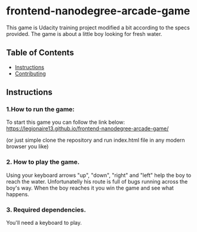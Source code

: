 # frontend-nanodegree-arcade-game
This game is Udacity training project modified a bit according to the specs provided.
The game is about a little boy looking for fresh water.

## Table of Contents
* [Instructions](#instructions)
* [Contributing](#contributing)

## Instructions
### 1.How to run the game:
To start this game you can follow the link below:
https://legionaire13.github.io/frontend-nanodegree-arcade-game/ 

(or just simple clone the repository and run index.html file in any modern browser you like)

### 2. How to play the game.
Using your keyboard arrows "up", "down", "right" and "left" help the boy to reach the water. Unfortunatelly his route is full of bugs running across the boy's way. When the boy reaches it you win the game and see what happens.

### 3. Required dependencies.
You'll need a keyboard to play.
